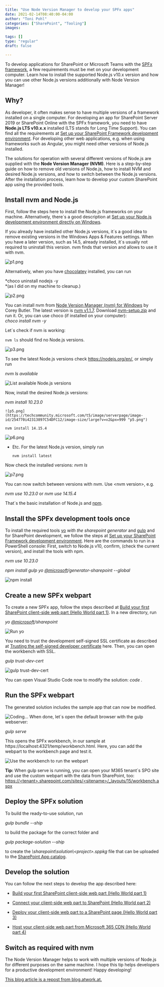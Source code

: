 ```yaml
---
title: "Use Node Version Manager to develop your SPFx apps"
date: 2021-02-14T08:40:00-04:00
author: "Toni Pohl"
categories: ["SharePoint", "Tooling"]
images:

tags: []
type: "regular"
draft: false

---
```


To develop applications for SharePoint or Microsoft Teams with the [SPFx
framework](https://docs.microsoft.com/en-us/sharepoint/dev/spfx/sharepoint-framework-overview "Overview of the SharePoint Framework"),
a few requirements must be met on your development computer. Learn how
to install the supported Node.js v10.x version and how you can use other
Node.js versions additionally with Node Version
Manager!

## Why? 

As developer, it often makes sense to have multiple versions of a
framework installed on a single computer. For developing an app for
SharePoint Server 2019 or SharePoint Online with the SPFx framework, you
need to have **Node.js LTS v10.x.x** installed (LTS stands for Long Time
Support). You can find all the requirements at [Set up your SharePoint
Framework development
environment](https://docs.microsoft.com/en-us/sharepoint/dev/spfx/set-up-your-development-environment "Set up your SharePoint Framework development environment"). For
developing other web applications, e.g. when using frameworks such
as Angular, you might need other versions of Node.js installed.

The solutions for operation with several different versions of Node.js
are supplied with the **Node Version Manager (NVM)**. Here is a
step-by-step guide on how to remove old versions of Node.js, how to
install NVM and desired Node.js versions, and how to switch between the
Node.js versions. After the installation process, learn how to develop
your custom SharePoint app using the provided tools.
## Install nvm and Node.js 
First, follow the steps here to install the Node.js frameworks on your
machine. Alternatively, there´s a good description at [Set up your
Node.js development environment directly on
Windows](https://docs.microsoft.com/en-us/windows/nodejs/setup-on-windows "https://docs.microsoft.com/en-us/windows/nodejs/setup-on-windows").

If you already have installed other Node.js versions, it´s a good idea
to remove existing versions in the Windows Apps & Features settings.
When you have a later version, such as 14.5, already installed, it´s
usually not required to uninstall this version. nvm finds that version
and allows to use it with nvm.

![p1.png](https://techcommunity.microsoft.com/t5/image/serverpage/image-id/254775iF70E60A1710450C9/image-size/large?v=v2&px=999 "p1.png")

Alternatively, when you have [chocolatey](https://chocolatey.org/)
installed, you can run

*choco uninstall nodejs -y\
*(as I did on my machine to cleanup.)

![p2.png](https://techcommunity.microsoft.com/t5/image/serverpage/image-id/254774i56C3F8BFFC3EBDAC/image-size/large?v=v2&px=999 "p2.png")

You can install nvm from [Node Version Manager (nvm) for
Windows](https://github.com/coreybutler/nvm-windows#node-version-manager-nvm-for-windows "https://github.com/coreybutler/nvm-windows#node-version-manager-nvm-for-windows")
by Corey Butler. The latest version is [nvm
v1.1.7](https://github.com/coreybutler/nvm-windows/releases/tag/1.1.7 "https://github.com/coreybutler/nvm-windows/releases/tag/1.1.7").
Download
[nvm-setup.zip](https://github.com/coreybutler/nvm-windows/releases/download/1.1.7/nvm-setup.zip "https://github.com/coreybutler/nvm-windows/releases/download/1.1.7/nvm-setup.zip")
and run it. Or, you can use choco (if installed on your computer):\
*choco install nvm -y*

Let´s check if nvm is working:

`nvm ls`
should find no Node.js versions.


![p3.png](https://techcommunity.microsoft.com/t5/image/serverpage/image-id/254773i354DB7DAD488458D/image-size/large?v=v2&px=999 "p3.png")

To see the latest Node.js versions check <https://nodejs.org/en/>, or
simply run

*nvm ls available*

![List available Node.js
versions](https://techcommunity.microsoft.com/t5/image/serverpage/image-id/254750iBB84025E20884DB4/image-size/large?v=v2&px=999 "p4.png")

Now, install the desired Node.js versions:

  *nvm install 10.23.0*


    ![p5.png](https://techcommunity.microsoft.com/t5/image/serverpage/image-id/254770i42313897C54DFC12/image-size/large?v=v2&px=999 "p5.png")

  `nvm install 14.15.4`



![p6.png](https://techcommunity.microsoft.com/t5/image/serverpage/image-id/254771i02E6CE22572B1295/image-size/large?v=v2&px=999 "p6.png")

-   Etc. For the latest Node.js version, simply run

    `nvm install latest`

Now check the installed versions: *nvm ls*


![p7.png](https://techcommunity.microsoft.com/t5/image/serverpage/image-id/254769iEBA30A340B4B6233/image-size/large?v=v2&px=999 "p7.png")

You can now switch between versions with nvm. Use \<nvm version>, e.g.

*nvm use 10.23.0* or *nvm use 14.15.4*

That´s the basic installation of Node.js and
[npm](https://www.npmjs.com/get-npm).
## Install the SPFx development tools once 
To install the required tools
[yo](https://docs.microsoft.com/en-us/sharepoint/dev/spfx/set-up-your-development-environment#install-yeoman)
*with the sharepoint generator* and
[gulp](https://docs.microsoft.com/en-us/sharepoint/dev/spfx/set-up-your-development-environment#install-gulp)
and for SharePoint development, we follow the steps at [Set up your
SharePoint Framework development
environment](https://docs.microsoft.com/en-us/sharepoint/dev/spfx/set-up-your-development-environment "https://docs.microsoft.com/en-us/sharepoint/dev/spfx/set-up-your-development-environment").
Here are the commands to run in a PowerShell console: First, switch to
Node.js v10, confirm, (check the current version), and install the tools
with npm.

*nvm use 10.23.0*

*npm install gulp yo
[\@microsoft](/t5/user/viewprofilepage/user-id/41501)/generator-sharepoint
\--global*


![npm
install](https://techcommunity.microsoft.com/t5/image/serverpage/image-id/254776i0D8AD5EBF55E5A20/image-size/large?v=v2&px=999 "p8.png")
## Create a new SPFx webpart 
To create a new SPFx app, follow the steps described at [Build your
first SharePoint client-side web part (Hello World part
1)](https://docs.microsoft.com/en-us/sharepoint/dev/spfx/web-parts/get-started/build-a-hello-world-web-part "https://docs.microsoft.com/en-us/sharepoint/dev/spfx/web-parts/get-started/build-a-hello-world-web-part").
In a new directory, run

*yo [\@microsoft](/t5/user/viewprofilepage/user-id/41501)/sharepoint*



![Run
yo](https://techcommunity.microsoft.com/t5/image/serverpage/image-id/254777i41931FBEB0252D07/image-size/large?v=v2&px=999 "p9.png")

You need to trust the development self-signed SSL certificate as
described at [Trusting the self-signed developer
certificate](https://docs.microsoft.com/en-us/sharepoint/dev/spfx/set-up-your-development-environment#trusting-the-self-signed-developer-certificate "https://docs.microsoft.com/en-us/sharepoint/dev/spfx/set-up-your-development-environment#trusting-the-self-signed-developer-certificate")
here. Then, you can open the workbench with SSL.

*gulp trust-dev-cert*


![gulp
trust-dev-cert](https://techcommunity.microsoft.com/t5/image/serverpage/image-id/254778i43D4929EA0E7FAAD/image-size/large?v=v2&px=999 "p10.png")

You can open Visual Studio Code now to modify the solution: *code .*

## Run the SPFx webpart 

The generated solution includes the sample app that can now be modified.



![Coding\...](https://techcommunity.microsoft.com/t5/image/serverpage/image-id/254779iC103D1F670979331/image-size/large?v=v2&px=999 "p11.png")
When done, let´s open the default browser with the gulp webserver:

*gulp serve*

This opens the SPFx workbench, in our sample at
https://localhost:4321/temp/workbench.html. Here, you can add the
webpart to the workbench page and test it.


![Use the workbench to run the
webpart](https://techcommunity.microsoft.com/t5/image/serverpage/image-id/254780i2F67EB283FBA5958/image-size/large?v=v2&px=999 "p12.png")

**Tip:** When gulp serve is running, you can open your M365 tenant´s SPO
site and use the custom webpart with the data from SharePoint, too:
[https://\<tenant>.sharepoint.com/sites/\<sitename>/\_layouts/15/workbench.aspx](https://%3ctenant%3e.sharepoint.com/sites/%3Csitename%3E/_layouts/15/workbench.aspx)

## Deploy the SPFx solution 

To build the ready-to-use solution, run

*gulp bundle \--ship*

to build the package for the correct folder and

*gulp package-solution \--ship*

to create the *\\sharepoint\\solution\\\<project>.sppkg* file that can
be uploaded to the [SharePoint App
catalog](https://docs.microsoft.com/en-us/sharepoint/use-app-catalog?redirectSourcePath=%252farticle%252fuse-the-app-catalog-to-make-custom-business-apps-available-for-your-sharepoint-online-environment-0b6ab336-8b83-423f-a06b-bcc52861cba0).

## Develop the solution 

You can follow the next steps to develop the app described here:

-   [Build your first SharePoint client-side web part (Hello World part
    1)](https://docs.microsoft.com/en-us/sharepoint/dev/spfx/web-parts/get-started/build-a-hello-world-web-part "https://docs.microsoft.com/en-us/sharepoint/dev/spfx/web-parts/get-started/build-a-hello-world-web-part")

-   [Connect your client-side web part to SharePoint (Hello World part
    2)](https://docs.microsoft.com/en-us/sharepoint/dev/spfx/web-parts/get-started/connect-to-sharepoint "https://docs.microsoft.com/en-us/sharepoint/dev/spfx/web-parts/get-started/connect-to-sharepoint")

-   [Deploy your client-side web part to a SharePoint page (Hello World
    part
    3)](https://docs.microsoft.com/en-us/sharepoint/dev/spfx/web-parts/get-started/connect-to-sharepoint "https://docs.microsoft.com/en-us/sharepoint/dev/spfx/web-parts/get-started/connect-to-sharepoint")

-   [Host your client-side web part from Microsoft 365 CDN (Hello World
    part
    4)](https://docs.microsoft.com/en-us/sharepoint/dev/spfx/web-parts/get-started/hosting-webpart-from-office-365-cdn "https://docs.microsoft.com/en-us/sharepoint/dev/spfx/web-parts/get-started/hosting-webpart-from-office-365-cdn")

## Switch as required with nvm

The Node Version Manager helps to work with multiple versions of Node.js
for different purposes on the same machine. I hope this tip helps
developers for a productive development environment!
Happy
developing!

[This blog article is a repost from
blog.atwork.at.](https://blog.atwork.at/post/Use-nvm-for-multiple-nodejs-versions "blog.atwork.at")
 